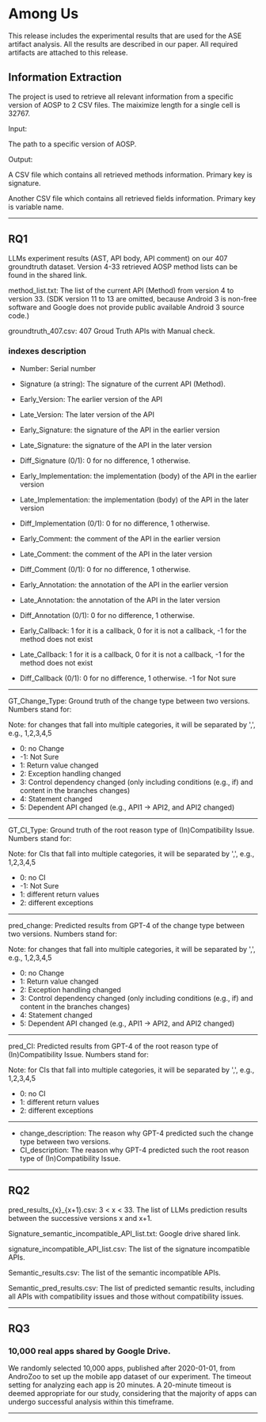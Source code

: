 # Among Us

This release includes the experimental results that are used for the ASE artifact analysis. All the results are described in our paper. All required artifacts are attached to this release.

## Information Extraction
The project is used to retrieve all relevant information from a specific version of AOSP to 2 CSV files. The maiximize length for a single cell is 32767.

Input: 

The path to a specific version of AOSP.

Output:

A CSV file which contains all retrieved methods information. Primary key is signature.

Another CSV file which contains all retrieved fields information. Primary key is variable name.

--------------------------------------------------------------------------------------

## RQ1
LLMs experiment results (AST, API body, API comment) on our 407 groundtruth dataset. Version 4-33 retrieved AOSP method lists can be found in the shared link.

method_list.txt: The list of the current API (Method) from version 4 to version 33. (SDK version 11 to 13 are omitted, because Android 3 is non-free software and Google does not provide public available Android 3 source code.)

groundtruth_407.csv: 407 Groud Truth APIs with Manual check.

### indexes description
- Number: Serial number
- Signature (a string): The signature of the current API (Method).
- Early_Version: The earlier version of the API
- Late_Version: The later version of the API

- Early_Signature: the signature of the API in the earlier version
- Late_Signature: the signature of the API in the later version
- Diff_Signature (0/1): 0 for no difference, 1 otherwise.

- Early_Implementation: the implementation (body) of the API in the earlier version
- Late_Implementation: the implementation (body) of the API in the later version 
- Diff_Implementation (0/1): 0 for no difference, 1 otherwise. 

- Early_Comment: the comment of the API in the earlier version
- Late_Comment: the comment of the API in the later version 
- Diff_Comment (0/1): 0 for no difference, 1 otherwise. 

- Early_Annotation: the annotation of the API in the earlier version
- Late_Annotation: the annotation of the API in the later version 
- Diff_Annotation (0/1): 0 for no difference, 1 otherwise.

- Early_Callback: 1 for it is a callback, 0 for it is not a callback, -1 for the method does not exist
- Late_Callback: 1 for it is a callback, 0 for it is not a callback, -1 for the method does not exist
- Diff_Callback (0/1): 0 for no difference, 1 otherwise. -1 for Not sure

 -------- 
GT_Change_Type: Ground truth of the change type between two versions. Numbers stand for:


Note: for changes that fall into multiple categories, it will be separated by ',', e.g., 1,2,3,4,5
- 0: no Change
- -1: Not Sure
- 1: Return value changed
- 2: Exception handling changed
- 3: Control dependency changed (only including conditions (e.g., if) and content in the branches changes)
- 4: Statement changed
- 5: Dependent API changed (e.g., API1 -> API2, and API2 changed)

 -------- 
GT_CI_Type: Ground truth of the root reason type of (In)Compatibility Issue. Numbers stand for:

Note: for CIs that fall into multiple categories, it will be separated by ',', e.g., 1,2,3,4,5
- 0: no CI
- -1: Not Sure
- 1: different return values
- 2: different exceptions

 -------- 
pred_change: Predicted results from GPT-4 of the change type between two versions. Numbers stand for:

Note: for changes that fall into multiple categories, it will be separated by ',', e.g., 1,2,3,4,5
- 0: no Change
- 1: Return value changed
- 2: Exception handling changed
- 3: Control dependency changed (only including conditions (e.g., if) and content in the branches changes)
- 4: Statement changed
- 5: Dependent API changed (e.g., API1 -> API2, and API2 changed)

 -------- 
pred_CI: Predicted results from GPT-4 of the root reason type of (In)Compatibility Issue. Numbers stand for:

Note: for CIs that fall into multiple categories, it will be separated by ',', e.g., 1,2,3,4,5
- 0: no CI
- 1: different return values
- 2: different exceptions

--------
- change_description: The reason why GPT-4 predicted such the change type between two versions.
- CI_description: The reason why GPT-4 predicted such the root reason type of (In)Compatibility Issue.

--------------------------------------------------------------------------------------

## RQ2
pred_results_{x}_{x+1}.csv: 3 < x < 33. The list of LLMs prediction results between the successive versions x and x+1.

Signature_semantic_incompatible_API_list.txt: Google drive shared link.

signature_incompatible_API_list.csv: The list of the signature incompatible APIs.

Semantic_results.csv: The list of the semantic incompatible APIs.

Semantic_pred_results.csv: The list of predicted semantic results, including all APIs with compatibility issues and those without compatibility issues.

--------------------------------------------------------------------------------------

## RQ3
### 10,000 real apps shared by Google Drive.

We randomly selected 10,000 apps, published after 2020-01-01, from AndroZoo to set up the mobile app dataset of our experiment. The timeout setting for analyzing each app is 20 minutes. A 20-minute timeout is deemed appropriate for our study, considering that the majority of apps can undergo successful analysis within this timeframe.

--------------------------------------------------------------------------------------





